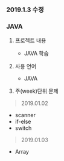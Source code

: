### 2019.1.3 수정

### JAVA

1. 프로젝트 내용
    
    - JAVA 학습

2. 사용 언어

    - JAVA

3. 주(week)단위 문제

> 2019.01.02
- scanner
- if-else
- switch

> 2019.01.03
- Array